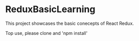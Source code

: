 # ReduxBasicLearning

This project showcases the basic conecepts of React Redux. 

Top use, please clone and 'npm install'
